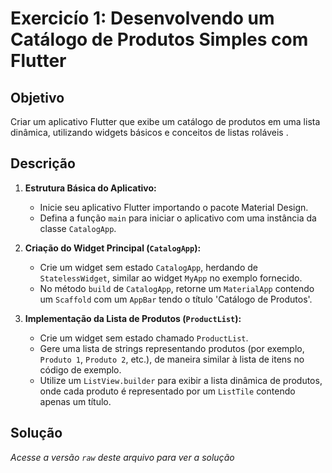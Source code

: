 # Exercicío 1: Desenvolvendo um Catálogo de Produtos Simples com Flutter

## Objetivo

Criar um aplicativo Flutter que exibe um catálogo de produtos em uma lista dinâmica, utilizando widgets básicos e conceitos de listas roláveis
.
## Descrição 

1. **Estrutura Básica do Aplicativo:**
   - Inicie seu aplicativo Flutter importando o pacote Material Design.
   - Defina a função `main` para iniciar o aplicativo com uma instância da classe `CatalogApp`.

2. **Criação do Widget Principal (`CatalogApp`):**
   - Crie um widget sem estado `CatalogApp`, herdando de `StatelessWidget`, similar ao widget `MyApp` no exemplo fornecido.
   - No método `build` de `CatalogApp`, retorne um `MaterialApp` contendo um `Scaffold` com um `AppBar` tendo o título 'Catálogo de Produtos'.

3. **Implementação da Lista de Produtos (`ProductList`):**
   - Crie um widget sem estado chamado `ProductList`.
   - Gere uma lista de strings representando produtos (por exemplo, `Produto 1`, `Produto 2`, etc.), de maneira similar à lista de itens no código de exemplo.
   - Utilize um `ListView.builder` para exibir a lista dinâmica de produtos, onde cada produto é representado por um `ListTile` contendo apenas um título.


## Solução

*Acesse a versão `raw` deste arquivo para ver a solução*

<!--  
```dart
import 'package:flutter/material.dart';

void main() => runApp(CatalogApp());

class CatalogApp extends StatelessWidget {
  @override
  Widget build(BuildContext context) {
    return MaterialApp(
      home: Scaffold(
        appBar: AppBar(
          title: Text('Catálogo de Produtos'),
        ),
        body: ProductList(),
      ),
    );
  }
}

class ProductList extends StatelessWidget {
  final List<String> products = List<String>.generate(100, (i) => "Produto $i");

  @override
  Widget build(BuildContext context) {
    return ListView.builder(
      itemCount: products.length,
      itemBuilder: (context, index) {
        return ListTile(
          title: Text(products[index]),
        );
      },
    );
  }
}
```

-->